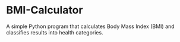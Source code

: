 # BMI-Calculator
A simple Python program that calculates Body Mass Index (BMI) and classifies results into health categories.

